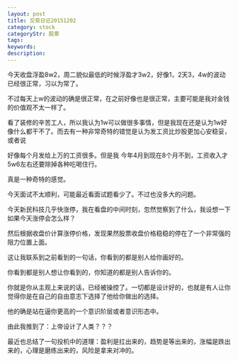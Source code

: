 ```yaml
---
layout: post
title: 交易日记20151202
category: stock
categoryStr: 股票
tags: 
keywords: 
description: 
---
```




今天收盘浮盈8w2，周二貌似最低的时候浮盈才3w2，好像1，2天3，4w的波动已经很正常，习以为常了。

不过每天上w的波动的确是很正常，在之前好像也是很正常，主要可能是我对金钱的价值观不太一样了。

看了装修的辛苦工人，所以我认为1w可以做很多事情，但是我现在还是认为1w好像什么都干不了。而去有一种非常奇特的错觉是认为发工资比炒股更加心安稳妥，或者说

好像每个月发给上万的工资很多。但是我 今年4月到现在8个月不到，工资收入才5w6左右还要除掉各种吃喝住行。

真是一种奇特的感觉。

今天面试不太顺利，可能最近看面试题看少了。不过也没多大的问题。


今天新民科技几乎快涨停，我在看盘的中间时刻，忽然觉察到了什么，我设想一下如果今天涨停会怎么样？

然后根据收盘价计算涨停价格，发现果然股票收盘价格稳稳的停在了一个非常强的阻力位置上面。

这让我联系到之前看到的一句话，你看到的都是别人给你画好的。

你看到都是别人想让你看到的，你知道的都是别人告诉你的。

你就是你从主观上来说的话，已经被操控了。一切都是设计好的，也就是有人让你觉得你是在自己的自由意志下选择了他给你做出的选择。

他的确是站在逼你更高的一个意识阶层或者意识形态中。

由此我推到了：上帝设计了人类？？？

最近也总结了一句投机中的道理：盈利是扛出来的，趋势是等出来的，涨幅是跌出来的，心理是磨练出来的，风险是拿来对冲的。
